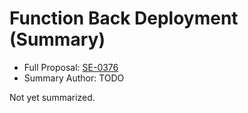 # Function Back Deployment (Summary)

* Full Proposal: [SE-0376](https://github.com/apple/swift-evolution/blob/main/proposals/0376-function-back-deployment.md)
* Summary Author: TODO

Not yet summarized.
